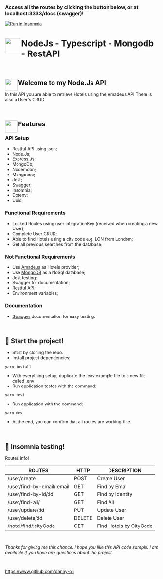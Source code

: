
### Access all the routes by clicking the button below, or at localhost:3333/docs (swagger)!
<a href="https://insomnia.rest/run/?label=NODE-TYPESCRIPT-RESTAPI&uri=https%3A%2F%2Fgithub.com%2Fdanny-oli%2FNode-Typescript-RestAPI%2Fblob%2Fmain%2FInsomnia%2FInsomnia_2022-07-25.json" target="_blank"><img src="https://insomnia.rest/images/run.svg" alt="Run in Insomnia"></a>



# <a target='_blank'><img align="left" width=50px height=50px src='https://user-images.githubusercontent.com/54849358/79355817-8d9a6200-7f14-11ea-9c3c-5ba42c4ce12a.png' /></a> NodeJs - Typescript - Mongodb - RestAPI

<br>

## <a target='_blank'><img align="left" width=40px height=40px src='https://user-images.githubusercontent.com/54849358/79353989-2f6c7f80-7f12-11ea-8f2a-39aaf259ad81.png' /></a> Welcome to my Node.Js API

In this API you are able to retrieve  Hotels using the Amadeus API 
There is also a User's CRUD.
 
 <br>
 
## <a target='_blank'><img align="left" width=40px height=40px src='https://user-images.githubusercontent.com/54849358/79358887-372f2280-7f18-11ea-9c5f-a1da33e7a719.png' /></a> Features

### API Setup

- Restful API using json;
- Node.Js;
- Express.Js;
- MongoDb;
- Nodemoon;
- Mongoose;
- Jest;
- Swagger;
- Insomnia;
- Dotenv;
- Uuid;

### Functional Requirements
- Locked Routes using user integrationKey (received when creating a new User);
- Complete User CRUD;
- Able to find Hotels using a city code e.g. LON from Londom;
- Get all previous searches from the database;

### Not Functional Requirements
- Use [Amadeus](https://developers.amadeus.com/) as Hotels provider;
- Use [MongoDB](https://mongodb.com) as a NoSql database;
- Jest testing;
- Swagger for documentation;
- Restful API;
- Environment variables;

### Documentation

- [Swagger](https://swagger.io/) documentation for easy testing.

<br>


## :rocket: Start the project!

- Start by cloning the repo.
- Install project dependencies:
```
yarn install
```
- With everything setup, duplicate the .env.example file to a new file called .env 
- Run application testes with the command:
```
yarn test
```
- Run application with the command:
```
yarn dev
```
- At the end, you can confirm that all routes are working fine.

<br> 

## :rocket: Insomnia testing!

Routes info!

  ROUTES                     |     HTTP          |      DESCRIPTION      | 
---------------------------  | ----------------- | --------------------- | 
/user/create                 |       POST        | Create User           | 
/user/find-by-email/:email   |       GET         | Find by Email         | 
/user/find-by-id/:id         |       GET         | Find by Identity      | 
/user/find-all/              |       GET         | Find All              | 
/user/update/:id             |       PUT         | Update User           |    
/user/delete/:id             |       DELETE      | Delete User           |
/hotel/find/:cityCode        |       GET         | Find Hotels by CityCode|      |

<br>

*Thanks for giving me this chance. I hope you like this API code sample. I am available if you have any questions about the project.*

<br>

https://www.github.com/danny-oli
